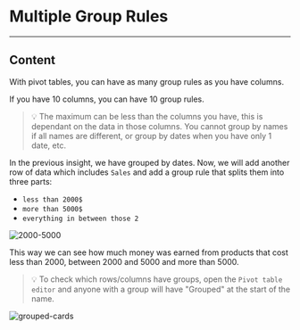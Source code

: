 ﻿---
author: Stefan-Stojanovic

type: normal

category: how to

---

# Multiple Group Rules

---
## Content

With pivot tables, you can have as many group rules as you have columns.

If you have 10 columns, you can have 10 group rules.

> 💡 The maximum can be less than the columns you have, this is dependant on the data in those columns. You cannot group by names if all names are different, or group by dates when you have only 1 date, etc.

In the previous insight, we have grouped by dates. Now, we will add another row of data which includes `Sales` and add a group rule that splits them into three parts:
- `less than 2000$`
- `more than 5000$`
- `everything in between those 2`

![2000-5000](https://img.enkipro.com/202fb00ba256637506a72cfcbf1e21ad.png)

This way we can see how much money was earned from products that cost less than 2000, between 2000 and 5000 and more than 5000.

> 💡 To check which rows/columns have groups, open the `Pivot table editor` and anyone with a group will have "Grouped" at the start of the name. 

![grouped-cards](https://img.enkipro.com/69310ae8ddb71504fc9a71f8ed22e17d.png)